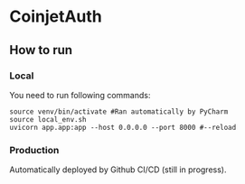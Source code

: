 # CoinjetAuth
## How to run
### Local
You need to run following commands:
```
source venv/bin/activate #Ran automatically by PyCharm
source local_env.sh
uvicorn app.app:app --host 0.0.0.0 --port 8000 #--reload
```
### Production
Automatically deployed by Github CI/CD (still in progress).
